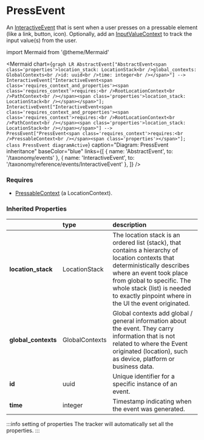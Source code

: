 # PressEvent

An [InteractiveEvent](/taxonomy/reference/events/InteractiveEvent.md) that is sent when a user presses on a pressable element (like a link, button, icon). Optionally, add an [InputValueContext](/taxonomy/reference/global-contexts/InputValueContext.md) to track the input value(s) from the user.

import Mermaid from '@theme/Mermaid'

<Mermaid chart={`
    graph LR
      AbstractEvent["AbstractEvent<span class='properties'>location_stack: LocationStack<br />global_contexts: GlobalContexts<br />id: uuid<br />time: integer<br /></span>"] --> InteractiveEvent["InteractiveEvent<span class='requires_context_and_properties'><span class='requires_context'>requires:<br />RootLocationContext<br />PathContext<br /></span><span class='properties'>location_stack: LocationStack<br /></span></span>"];
      InteractiveEvent["InteractiveEvent<span class='requires_context_and_properties'><span class='requires_context'>requires:<br />RootLocationContext<br />PathContext<br /></span><span class='properties'>location_stack: LocationStack<br /></span></span>"] -->       PressEvent["PressEvent<span class='requires_context'>requires:<br />PressableContext<br /></span><span class='properties'></span>"];
    class PressEvent diagramActive
  `}
  caption="Diagram: PressEvent inheritance"
  baseColor="blue"
  links={[
{ name: 'AbstractEvent', to: '/taxonomy/events' }, { name: 'InteractiveEvent', to: '/taxonomy/reference/events/InteractiveEvent' },   ]}
/>

### Requires

* [PressableContext](../location-contexts/PressableContext.md) (a LocationContext).

### Inherited Properties

|                      | type           | description                                                                                                                                                                                                                                                                  |
|:---------------------|:---------------|:-----------------------------------------------------------------------------------------------------------------------------------------------------------------------------------------------------------------------------------------------------------------------------|
| **location\_stack**  | LocationStack  | The location stack is an ordered list (stack), that contains a hierarchy of location contexts that deterministically describes where an event took place from global to specific. The whole stack (list) is needed to exactly pinpoint where in the UI the event originated. |
| **global\_contexts** | GlobalContexts | Global contexts add global / general information about the event. They carry information that is not related to where the Event originated (location), such as device, platform or business data.                                                                            |
| **id**               | uuid           | Unique identifier for a specific instance of an event.                                                                                                                                                                                                                       |
| **time**             | integer        | Timestamp indicating when the event was generated.                                                                                                                                                                                                                           |

:::info setting of properties
The tracker will automatically set all the properties.
:::
